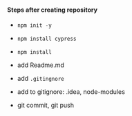 #### 

#### Steps after creating repository

- `npm init -y`
- `npm install cypress`
- `npm install`

- add Readme.md
- add `.gitingnore`
- add to gitignore: .idea, node-modules
- git commit, git push


